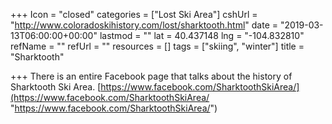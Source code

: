 +++
Icon = "closed"
categories = ["Lost Ski Area"]
cshUrl = "http://www.coloradoskihistory.com/lost/sharktooth.html"
date = "2019-03-13T06:00:00+00:00"
lastmod = ""
lat = 40.437148
lng = "-104.832810"
refName = ""
refUrl = ""
resources = []
tags = ["skiing", "winter"]
title = "Sharktooth"

+++
There is an entire Facebook page that talks about the history of Sharktooth Ski Area. [https://www.facebook.com/SharktoothSkiArea/](https://www.facebook.com/SharktoothSkiArea/ "https://www.facebook.com/SharktoothSkiArea/")